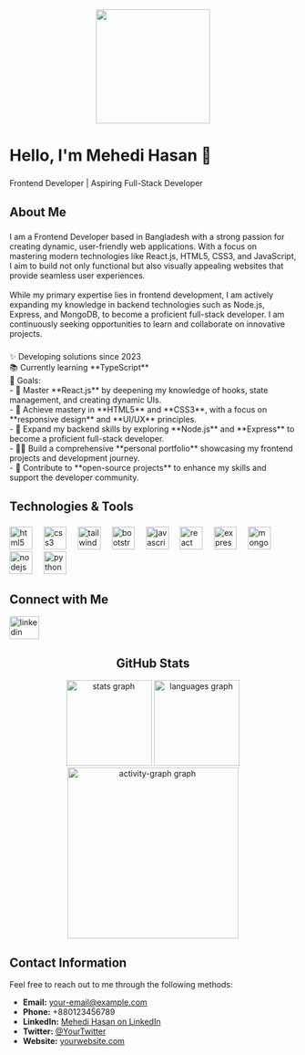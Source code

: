 <div align="center">
  <img height="200" src="https://i.ibb.co.com/M5sY2q7/github-header-image-1.png" />
</div>

###

<h1 align="left">Hello, I'm Mehedi Hasan 👋</h1>

###

<p align="left">Frontend Developer | Aspiring Full-Stack Developer</p>

###

<h2 align="left">About Me</h2>

###

<p align="left">
  I am a Frontend Developer based in Bangladesh with a strong passion for creating dynamic, user-friendly web applications. With a focus on mastering modern technologies like React.js, HTML5, CSS3, and JavaScript, I aim to build not only functional but also visually appealing websites that provide seamless user experiences.
  <br><br>
  While my primary expertise lies in frontend development, I am actively expanding my knowledge in backend technologies such as Node.js, Express, and MongoDB, to become a proficient full-stack developer. I am continuously seeking opportunities to learn and collaborate on innovative projects.
</p>

###

<p align="left">
  ✨ Developing solutions since 2023<br>
  📚 Currently learning **TypeScript**<br>
  🎯 Goals: <br>
  - 🚀 Master **React.js** by deepening my knowledge of hooks, state management, and creating dynamic UIs.<br>
  - 🎨 Achieve mastery in **HTML5** and **CSS3**, with a focus on **responsive design** and **UI/UX** principles.<br>
  - 🌱 Expand my backend skills by exploring **Node.js** and **Express** to become a proficient full-stack developer.<br>
  - 🧑‍💻 Build a comprehensive **personal portfolio** showcasing my frontend projects and development journey.<br>
  - 🤝 Contribute to **open-source projects** to enhance my skills and support the developer community.
</p>

###

<h2 align="left">Technologies & Tools</h2>

###

<div align="left">
  <img src="https://cdn.jsdelivr.net/gh/devicons/devicon/icons/html5/html5-plain-wordmark.svg" height="40" alt="html5 logo" />
  <img width="12" />
  <img src="https://cdn.jsdelivr.net/gh/devicons/devicon/icons/css3/css3-plain-wordmark.svg" height="40" alt="css3 logo" />
  <img width="12" />
  <img src="https://cdn.jsdelivr.net/gh/devicons/devicon/icons/tailwindcss/tailwindcss-original-wordmark.svg" height="40" alt="tailwindcss logo" />
  <img width="12" />
  <img src="https://cdn.jsdelivr.net/gh/devicons/devicon/icons/bootstrap/bootstrap-original-wordmark.svg" height="40" alt="bootstrap logo" />
  <img width="12" />
  <img src="https://cdn.jsdelivr.net/gh/devicons/devicon/icons/javascript/javascript-plain.svg" height="40" alt="javascript logo" />
  <img width="12" />
  <img src="https://cdn.jsdelivr.net/gh/devicons/devicon/icons/react/react-original-wordmark.svg" height="40" alt="react logo" />
  <img width="12" />
  <img src="https://cdn.jsdelivr.net/gh/devicons/devicon/icons/express/express-original.svg" height="40" alt="express logo" />
  <img width="12" />
  <img src="https://cdn.jsdelivr.net/gh/devicons/devicon/icons/mongodb/mongodb-plain-wordmark.svg" height="40" alt="mongodb logo" />
  <img width="12" />
  <img src="https://cdn.jsdelivr.net/gh/devicons/devicon/icons/nodejs/nodejs-original.svg" height="40" alt="nodejs logo" />
  <img width="12" />
  <img src="https://cdn.jsdelivr.net/gh/devicons/devicon/icons/python/python-original.svg" height="40" alt="python logo" />
</div>

###

<h2 align="left">Connect with Me</h2>

<div align="left">
  <a href="https://www.linkedin.com/in/mehedi-hasan-rihat-4b8637277/" target="_blank">
    <img src="https://raw.githubusercontent.com/maurodesouza/profile-readme-generator/master/src/assets/icons/social/linkedin/default.svg" width="52" height="40" alt="linkedin logo" />
  </a>
</div>

###

<h2 align="center">GitHub Stats</h2>

<div align="center">
  <img src="https://github-readme-stats.vercel.app/api?username=mehedi-hasan-rihat&hide_title=false&hide_rank=false&show_icons=true&include_all_commits=true&count_private=true&disable_animations=false&theme=dracula&locale=en&hide_border=false&order=1" height="150" alt="stats graph" />
  
  <img src="https://github-readme-stats.vercel.app/api/top-langs?username=mehedi-hasan-rihat&locale=en&hide_title=false&layout=compact&card_width=320&langs_count=5&theme=dracula&hide_border=false&order=2" height="150" alt="languages graph" />
  <img src="https://github-readme-activity-graph.vercel.app/graph?username=mehedi-hasan-rihat&radius=16&theme=react&area=true&order=5" height="300" alt="activity-graph graph" />
</div>

###

<h2 align="left">Contact Information</h2>

<p align="left">Feel free to reach out to me through the following methods:</p>

<ul align="left">
  <li><strong>Email:</strong> <a href="mailto:your-email@example.com">your-email@example.com</a></li>
  <li><strong>Phone:</strong> +880123456789</li>
  <li><strong>LinkedIn:</strong> <a href="https://www.linkedin.com/in/mehedi-hasan-rihat-4b8637277/" target="_blank">Mehedi Hasan on LinkedIn</a></li>
  <li><strong>Twitter:</strong> <a href="https://twitter.com/yourhandle" target="_blank">@YourTwitter</a></li>
  <li><strong>Website:</strong> <a href="https://yourwebsite.com" target="_blank">yourwebsite.com</a></li>
</ul>
